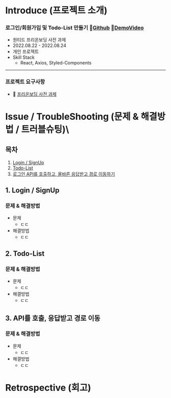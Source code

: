 # Introduce (프로젝트 소개)

### 로그인/회원가입 및 Todo-List 만들기 🔗[Github](https://github.com/Taak-e/wanted-pre-onboarding-fe) 🔗[DemoVideo](https://tv.kakao.com/channel/3966587/cliplink/431450989)

- 원티드 프리온보딩 사전 과제
- 2022.08.22 - 2022.08.24
- 개인 프로젝트
- Skill Stack
  - React, Axios, Styled-Components

---

### 프로젝트 요구사항

- 🔗 [프리온보딩 사전 과제](https://github.com/walking-sunset/selection-task#readme)

# Issue / TroubleShooting (문제 & 해결방법 / 트러블슈팅)\

## 목차

1. [Login / SignUp](#1-login--signup)
2. [Todo-List](#2-todo-list)
3. [로그인 API를 호출하고, 올바른 응답받고 경로 이동하기](#3-api를-호출-응답받고-경로-이동)

## 1. Login / SignUp

### 문제 & 해결방법

- 문제
  - ㄷㄷ
- 해결방법
  - ㄷㄷ

## 2. Todo-List

### 문제 & 해결방법

- 문제
  - ㄷㄷ
- 해결방법
  - ㄷㄷ

## 3. API를 호출, 응답받고 경로 이동

### 문제 & 해결방법

- 문제
  - ㄷㄷ
- 해결방법
  - ㄷㄷ

# Retrospective (회고)
